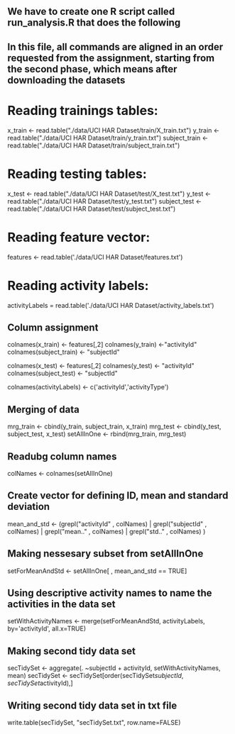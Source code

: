 
## We have to create one R script called run_analysis.R that does the following
## In this file, all commands are aligned in an order requested from the assignment, starting from the second phase, which means after downloading the datasets


# Reading trainings tables:
x_train <- read.table("./data/UCI HAR Dataset/train/X_train.txt")
y_train <- read.table("./data/UCI HAR Dataset/train/y_train.txt")
subject_train <- read.table("./data/UCI HAR Dataset/train/subject_train.txt")

# Reading testing tables:
x_test <- read.table("./data/UCI HAR Dataset/test/X_test.txt")
y_test <- read.table("./data/UCI HAR Dataset/test/y_test.txt")
subject_test <- read.table("./data/UCI HAR Dataset/test/subject_test.txt")

# Reading feature vector:
features <- read.table('./data/UCI HAR Dataset/features.txt')

# Reading activity labels:
activityLabels = read.table('./data/UCI HAR Dataset/activity_labels.txt')


## Column assignment

colnames(x_train) <- features[,2] 
colnames(y_train) <-"activityId"
colnames(subject_train) <- "subjectId"

colnames(x_test) <- features[,2] 
colnames(y_test) <- "activityId"
colnames(subject_test) <- "subjectId"

colnames(activityLabels) <- c('activityId','activityType')

## Merging of data 

mrg_train <- cbind(y_train, subject_train, x_train)
mrg_test <- cbind(y_test, subject_test, x_test)
setAllInOne <- rbind(mrg_train, mrg_test)

## Readubg column names

colNames <- colnames(setAllInOne)


## Create vector for defining ID, mean and standard deviation

mean_and_std <- (grepl("activityId" , colNames) | 
                   grepl("subjectId" , colNames) | 
                   grepl("mean.." , colNames) | 
                   grepl("std.." , colNames) 
)



## Making nessesary subset from setAllInOne

setForMeanAndStd <- setAllInOne[ , mean_and_std == TRUE]


## Using descriptive activity names to name the activities in the data set

setWithActivityNames <- merge(setForMeanAndStd, activityLabels,
                              by='activityId',
                              all.x=TRUE)

## Making second tidy data set

secTidySet <- aggregate(. ~subjectId + activityId, setWithActivityNames, mean)
secTidySet <- secTidySet[order(secTidySet$subjectId, secTidySet$activityId),]


## Writing second tidy data set in txt file 

write.table(secTidySet, "secTidySet.txt", row.name=FALSE)
